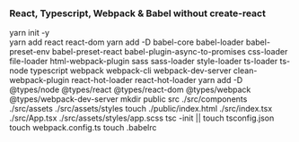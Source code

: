 ### React, Typescript, Webpack & Babel without create-react

yarn init -y<br>
yarn add react react-dom
yarn add -D babel-core babel-loader babel-preset-env babel-preset-react babel-plugin-async-to-promises css-loader file-loader html-webpack-plugin sass sass-loader style-loader ts-loader ts-node typescript webpack webpack-cli webpack-dev-server clean-webpack-plugin react-hot-loader react-hot-loader
yarn add -D @types/node @types/react @types/react-dom @types/webpack @types/webpack-dev-server
mkdir public src ./src/components ./src/assets ./src/assets/styles
touch ./public/index.html ./src/index.tsx ./src/App.tsx ./src/assets/styles/app.scss
tsc -init || touch tsconfig.json
touch webpack.config.ts
touch .babelrc
